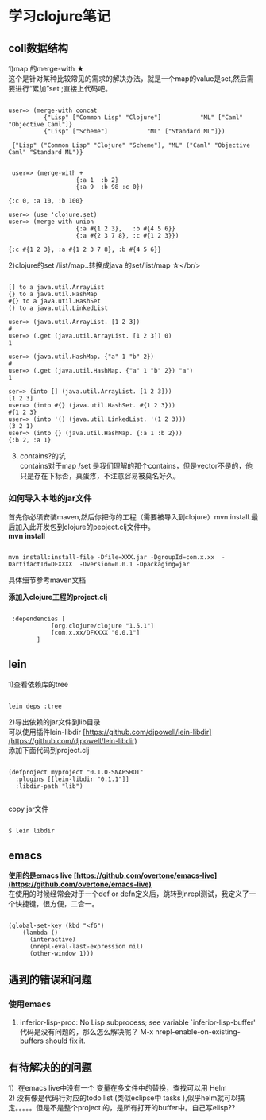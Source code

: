 # 学习clojure笔记 #

## coll数据结构 ##
1)map 的merge-with ★<br/>
这个是针对某种比较常见的需求的解决办法，就是一个map的value是set,然后需要进行“累加”set ;直接上代码吧。
<pre><code>
user=> (merge-with concat
          {"Lisp" ["Common Lisp" "Clojure"]           "ML" ["Caml" "Objective Caml"]}
          {"Lisp" ["Scheme"]           "ML" ["Standard ML"]})

 {"Lisp" ("Common Lisp" "Clojure" "Scheme"), "ML" ("Caml" "Objective Caml" "Standard ML")}


 user=> (merge-with +
                   {:a 1  :b 2}
                   {:a 9  :b 98 :c 0})

{:c 0, :a 10, :b 100}

user=> (use 'clojure.set)
user=> (merge-with union
                   {:a #{1 2 3},   :b #{4 5 6}}
                   {:a #{2 3 7 8}, :c #{1 2 3}})

{:c #{1 2 3}, :a #{1 2 3 7 8}, :b #{4 5 6}}
</code></pre>

2)clojure的set /list/map..转换成java 的set/list/map ☆</br/>
<pre><code>
[] to a java.util.ArrayList
{} to a java.util.HashMap
#{} to a java.util.HashSet
() to a java.util.LinkedList

user=> (java.util.ArrayList. [1 2 3])
#<ArrayList [1, 2, 3]>
user=> (.get (java.util.ArrayList. [1 2 3]) 0)
1

user=> (java.util.HashMap. {"a" 1 "b" 2})
#<HashMap {b=2, a=1}>
user=> (.get (java.util.HashMap. {"a" 1 "b" 2}) "a")
1

ser=> (into [] (java.util.ArrayList. [1 2 3]))
[1 2 3]
user=> (into #{} (java.util.HashSet. #{1 2 3}))
#{1 2 3}
user=> (into '() (java.util.LinkedList. '(1 2 3)))
(3 2 1)
user=> (into {} (java.util.HashMap. {:a 1 :b 2}))
{:b 2, :a 1}
</code></pre>

3) contains?的坑<br/>
contains对于map /set 是我们理解的那个contains，但是vector不是的，他只是存在下标否，真蛋疼，不注意容易被莫名好久。


### 如何导入本地的jar文件 ###
首先你必须安装maven,然后你把你的工程（需要被导入到clojure）mvn install.最后加入此开发包到clojure的peoject.clj文件中。
<br/>**mvn install**
<pre><code>
mvn install:install-file -Dfile=XXX.jar -DgroupId=com.x.xx  -DartifactId=DFXXXX  -Dversion=0.0.1 -Dpackaging=jar
</code></pre>
具体细节参考maven文档<br/>

**添加入clojure工程的project.clj**
<pre><code>
 :dependencies [
			[org.clojure/clojure "1.5.1"]
			[com.x.xx/DFXXXX "0.0.1"]
		]
</code></pre>


## lein  ##
1)查看依赖库的tree
<pre><code>
lein deps :tree
</code></pre>

2)导出依赖的jar文件到lib目录
<br/>可以使用插件lein-libdir
[https://github.com/djpowell/lein-libdir](https://github.com/djpowell/lein-libdir)
<br/>添加下面代码到project.clj
<pre><code>
(defproject myproject "0.1.0-SNAPSHOT"
  :plugins [[lein-libdir "0.1.1"]]
  :libdir-path "lib")

</code></pre>
copy jar文件
<pre><code>
$ lein libdir
</code></pre>

## emacs  ##
<b>使用的是emacs live [https://github.com/overtone/emacs-live](https://github.com/overtone/emacs-live)</b><br/>
在使用的时候经常会对于一个def or defn定义后，跳转到nrepl测试，我定义了一个快捷键，很方便，二合一。
<pre><code>
(global-set-key (kbd "&lt;f6")
    (lambda ()
      (interactive)
      (nrepl-eval-last-expression nil)
      (other-window 1)))
</code></pre>

## 遇到的错误和问题 ##
### 使用emacs ###
1) inferior-lisp-proc: No Lisp subprocess; see variable `inferior-lisp-buffer'
代码是没有问题的，那么怎么解决呢？
M-x nrepl-enable-on-existing-buffers should fix it.


## 有待解决的的问题 ##
1）在emacs live中没有一个 变量在多文件中的替换，查找可以用 Helm<br/>
2) 没有像是代码行对应的todo list (类似eclipse中  tasks ),似乎helm就可以搞定。。。。。但是不是整个project 的，是所有打开的buffer中。自己写elisp??
